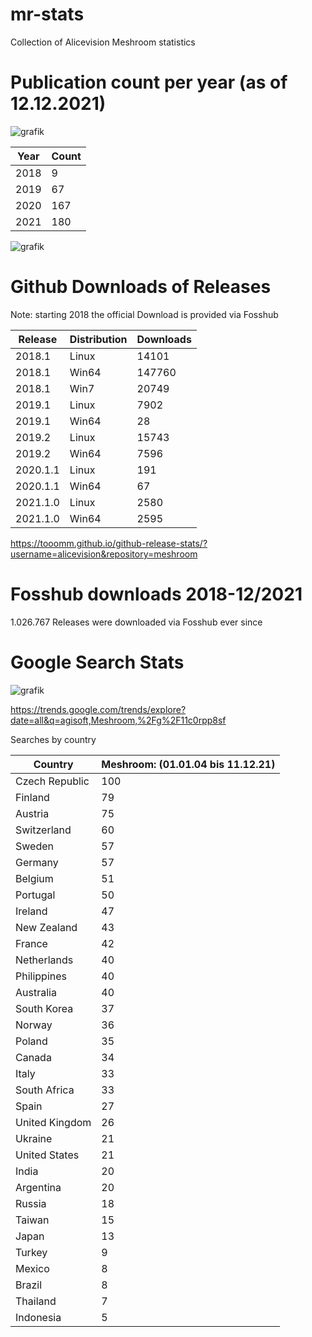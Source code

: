 # mr-stats

Collection of Alicevision Meshroom statistics


# Publication count per year (as of 12.12.2021)


![grafik](https://user-images.githubusercontent.com/8138537/145681052-d5161b50-4e60-4240-a77a-fdd872852465.png)

| Year |Count |
| ---- | ---- |
| 2018 | 9    |
| 2019 | 67   |
| 2020 | 167  |
| 2021 | 180  |

![grafik](https://user-images.githubusercontent.com/8138537/145681182-f603384f-168f-46a3-9f04-6e374ad4b782.png)

# Github Downloads of Releases

Note: starting 2018 the official Download is provided via Fosshub

| Release  | Distribution | Downloads |
| -------- | ------------ | --------- |
| 2018.1   | Linux        | 14101     |
| 2018.1   | Win64        | 147760    |
| 2018.1   | Win7         | 20749     |
| 2019.1   | Linux        | 7902      |
| 2019.1   | Win64        | 28        |
| 2019.2   | Linux        | 15743     |
| 2019.2   | Win64        | 7596      |
| 2020.1.1 | Linux        | 191       |
| 2020.1.1 | Win64        | 67        |
| 2021.1.0 | Linux        | 2580      |
| 2021.1.0 | Win64        | 2595      |	
		
https://tooomm.github.io/github-release-stats/?username=alicevision&repository=meshroom		

# Fosshub downloads 2018-12/2021
1.026.767 Releases were downloaded via Fosshub ever since

# Google Search Stats

![grafik](https://user-images.githubusercontent.com/8138537/145682345-b1120ba2-1568-47c2-b321-5bde0944b7b7.png)

https://trends.google.com/trends/explore?date=all&q=agisoft,Meshroom,%2Fg%2F11c0rpp8sf

Searches by country

| Country        | Meshroom: (01.01.04 bis 11.12.21) |
| -------------- | --------------------------------- |
| Czech Republic | 100                               |
| Finland        | 79                                |
| Austria        | 75                                |
| Switzerland    | 60                                |
| Sweden         | 57                                |
| Germany        | 57                                |
| Belgium        | 51                                |
| Portugal       | 50                                |
| Ireland        | 47                                |
| New Zealand    | 43                                |
| France         | 42                                |
| Netherlands    | 40                                |
| Philippines    | 40                                |
| Australia      | 40                                |
| South Korea    | 37                                |
| Norway         | 36                                |
| Poland         | 35                                |
| Canada         | 34                                |
| Italy          | 33                                |
| South Africa   | 33                                |
| Spain          | 27                                |
| United Kingdom | 26                                |
| Ukraine        | 21                                |
| United States  | 21                                |
| India          | 20                                |
| Argentina      | 20                                |
| Russia         | 18                                |
| Taiwan         | 15                                |
| Japan          | 13                                |
| Turkey         | 9                                 |
| Mexico         | 8                                 |
| Brazil         | 8                                 |
| Thailand       | 7                                 |
| Indonesia      | 5                                 |
